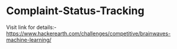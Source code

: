 # Complaint-Status-Tracking
Visit link for details:- https://www.hackerearth.com/challenges/competitive/brainwaves-machine-learning/
